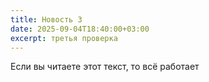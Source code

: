 ```yaml
---
title: Новость 3
date: 2025-09-04T18:40:00+03:00
excerpt: третья проверка
---
```

Если вы читаете этот текст, то всё работает
